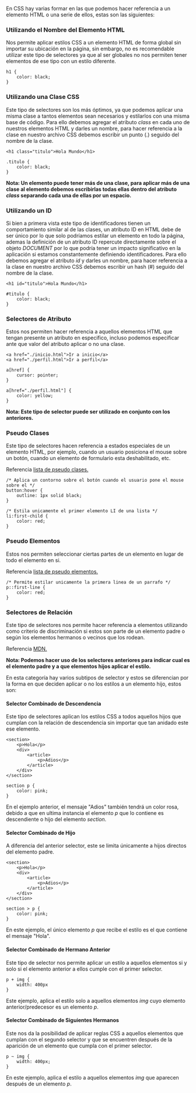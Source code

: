 En CSS hay varias formar en las que podemos hacer referencia a un elemento HTML o una serie de ellos, estas son las siguientes:
### Utilizando el Nombre del Elemento HTML 

Nos permite aplicar estilos CSS a un elemento HTML de forma global sin importar su ubicación en la página, sin embargo, no es recomendable utilizar este tipo de selectores ya que al ser globales no nos permiten tener elementos de ese tipo con un estilo diferente.

```
h1 {
	color: black;
}
```
### Utilizando una Clase CSS

Este tipo de selectores son los más óptimos, ya que podemos aplicar una misma clase a tantos elementos sean necesarios y estilarlos con una misma base de código. Para ello debemos agregar el atributo *class* en cada uno de nuestros elementos HTML y darles un nombre, para hacer referencia a la clase en nuestro archivo CSS debemos escribir un punto (.) seguido del nombre de la clase.

```
<h1 class="titulo">Hola Mundo</h1>
```

```
.titulo {
	color: black;
}
```

**Nota: Un elemento puede tener más de una clase, para aplicar más de una clase al elemento debemos escribirlas todas ellas dentro del atributo *class* separando cada una de ellas por un espacio.**
### Utilizando un ID

Si bien a primera vista este tipo de identificadores tienen un comportamiento similar al de las clases, un atributo ID en HTML debe de ser único por lo que solo podríamos estilar un elemento en todo la página, ademas la definición de un atributo ID repercute directamente sobre el objeto *DOCUMENT* por lo que podría tener un impacto significativo en la aplicación si estamos constantemente definiendo identificadores. Para ello debemos agregar el atributo *id*  y darles un nombre, para hacer referencia a la clase en nuestro archivo CSS debemos escribir un hash (#) seguido del nombre de la clase.

```
<h1 id="titulo">Hola Mundo</h1>
```

```
#titulo {
	color: black;
}
```
### Selectores de Atributo

Estos nos permiten hacer referencia a aquellos elementos HTML que tengan presente un atributo en especifico, incluso podemos especificar ante que valor del atributo aplicar o no una clase.

```
<a href="./inicio.html">Ir a inicio</a>
<a href="./perfil.html">Ir a perfil</a>
```

```
a[href] {
	cursor: pointer;
}

a[href="./perfil.html"] {
	color: yellow;
}
```

**Nota: Este tipo de selector puede ser utilizado en conjunto con los anteriores.**
### Pseudo Clases

Este tipo de selectores hacen referencia a estados especiales de un elemento HTML, por ejemplo, cuando un usuario posiciona el mouse sobre un botón, cuando un elemento de formulario esta deshabilitado, etc.

Referencia [lista de pseudo clases.](https://developer.mozilla.org/en-US/docs/Web/CSS/Pseudo-classes#linguistic_pseudo-classes)

```
/* Aplica un contorno sobre el botón cuando el usuario pone el mouse sobre el */
button:hover {
	outline: 1px solid black;
}

/* Estila unicamente el primer elemento LI de una lista */
li:first-child {
	color: red;
}
```
### Pseudo Elementos

Estos nos permiten seleccionar ciertas partes de un elemento en lugar de todo el elemento en si.

Referencia [lista de pseudo elementos.](https://developer.mozilla.org/en-US/docs/Web/CSS/Pseudo-elements)

```
/* Permite estilar unicamente la primera linea de un parrafo */
p::first-line {
	color: red;
}
```
### Selectores de Relación

Este tipo de selectores nos permite hacer referencia a elementos utilizando como criterio de discriminación si estos son parte de un elemento padre o según los elementos hermanos o vecinos que los rodean.

Referencia [MDN.](https://developer.mozilla.org/en-US/docs/Learn/CSS/Building_blocks/Selectors/Combinators)

**Nota: Podemos hacer uso de los selectores anteriores para indicar cual es el elemento padre y a que elementos hijos aplicar el estilo.**

En esta categoría hay varios subtipos de selector y estos se diferencian por la forma en que deciden aplicar o no los estilos a un elemento hijo, estos son:
#### Selector Combinado de Descendencia

Este tipo de selectores aplican los estilos CSS a todos aquellos hijos que cumplan con la relación de descendencia sin importar que tan anidado este ese elemento.

```
<section>
	<p>Hola</p>
	<div>
		<article>
			<p>Adios</p>
		</article>
	</div>
</section>
```

```
section p {
	color: pink;
}
```

En el ejemplo anterior, el mensaje "Adios" también tendrá un color rosa, debido a que en ultima instancia el elemento *p* que lo contiene es descendiente o hijo del elemento *section*.
#### Selector Combinado de Hijo

A diferencia del anterior selector, este se limita únicamente a hijos directos del elemento padre.

```
<section>
	<p>Hola</p>
	<div>
		<article>
			<p>Adios</p>
		</article>
	</div>
</section>
```

```
section > p {
	color: pink;
}
```

En este ejemplo, el único elemento *p* que recibe el estilo es el que contiene el mensaje "Hola".
#### Selector Combinado de Hermano Anterior

Este tipo de selector nos permite aplicar un estilo a aquellos elementos si y solo si el elemento anterior a ellos cumple con el primer selector.

```
p + img {
	width: 400px
}
```

Este ejemplo, aplica el estilo solo a aquellos elementos *img* cuyo elemento anterior/predecesor es un elemento *p*.
#### Selector Combinado de Siguientes Hermanos

Este nos da la posibilidad de aplicar reglas CSS a aquellos elementos que cumplan con el segundo selector y que se encuentren después de la aparición de un elemento que cumpla con el primer selector.

```
p ~ img {
	width: 400px;
}
```

En este ejemplo, aplica el estilo a aquellos elementos *img* que aparecen después de un elemento *p*.